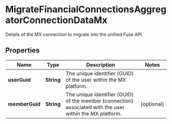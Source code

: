 

# MigrateFinancialConnectionsAggregatorConnectionDataMx

Details of the MX connection to migrate into the unified Fuse API.

## Properties

| Name | Type | Description | Notes |
|------------ | ------------- | ------------- | -------------|
|**userGuid** | **String** | The unique identifier (GUID) of the user within the MX platform. |  |
|**memberGuid** | **String** | The unique identifier (GUID) of the member (connection) associated with the user within the MX platform. |  [optional] |



